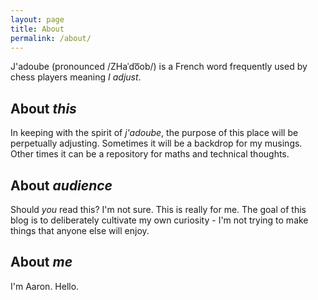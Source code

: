 ```yaml
---
layout: page
title: About
permalink: /about/
---
```


J'adoube (pronounced /ZHaˈdo͞ob/) is a French word frequently used by chess players meaning *I adjust*.

## About *this*
In keeping with the spirit of *j'adoube*, the purpose of this place will be perpetually adjusting. Sometimes it will be a backdrop for my musings. Other times it can be a repository for maths and technical thoughts. 

## About *audience*
Should *you* read this? I'm not sure. This is really for me. The goal of this blog is to deliberately cultivate my own curiosity - I'm not trying to make things that anyone else will enjoy.

## About *me*
I'm Aaron. Hello.